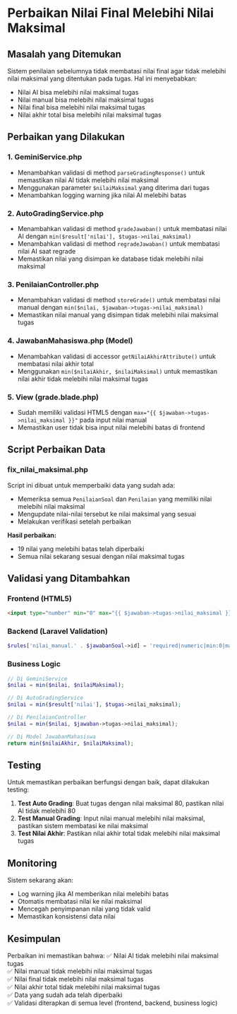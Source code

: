 # Perbaikan Nilai Final Melebihi Nilai Maksimal

## Masalah yang Ditemukan
Sistem penilaian sebelumnya tidak membatasi nilai final agar tidak melebihi nilai maksimal yang ditentukan pada tugas. Hal ini menyebabkan:
- Nilai AI bisa melebihi nilai maksimal tugas
- Nilai manual bisa melebihi nilai maksimal tugas  
- Nilai final bisa melebihi nilai maksimal tugas
- Nilai akhir total bisa melebihi nilai maksimal tugas

## Perbaikan yang Dilakukan

### 1. GeminiService.php
- Menambahkan validasi di method `parseGradingResponse()` untuk memastikan nilai AI tidak melebihi nilai maksimal
- Menggunakan parameter `$nilaiMaksimal` yang diterima dari tugas
- Menambahkan logging warning jika nilai AI melebihi batas

### 2. AutoGradingService.php
- Menambahkan validasi di method `gradeJawaban()` untuk membatasi nilai AI dengan `min($result['nilai'], $tugas->nilai_maksimal)`
- Menambahkan validasi di method `regradeJawaban()` untuk membatasi nilai AI saat regrade
- Memastikan nilai yang disimpan ke database tidak melebihi nilai maksimal

### 3. PenilaianController.php
- Menambahkan validasi di method `storeGrade()` untuk membatasi nilai manual dengan `min($nilai, $jawaban->tugas->nilai_maksimal)`
- Memastikan nilai manual yang disimpan tidak melebihi nilai maksimal tugas

### 4. JawabanMahasiswa.php (Model)
- Menambahkan validasi di accessor `getNilaiAkhirAttribute()` untuk membatasi nilai akhir total
- Menggunakan `min($nilaiAkhir, $nilaiMaksimal)` untuk memastikan nilai akhir tidak melebihi nilai maksimal tugas

### 5. View (grade.blade.php)
- Sudah memiliki validasi HTML5 dengan `max="{{ $jawaban->tugas->nilai_maksimal }}"` pada input nilai manual
- Memastikan user tidak bisa input nilai melebihi batas di frontend

## Script Perbaikan Data

### fix_nilai_maksimal.php
Script ini dibuat untuk memperbaiki data yang sudah ada:
- Memeriksa semua `PenilaianSoal` dan `Penilaian` yang memiliki nilai melebihi nilai maksimal
- Mengupdate nilai-nilai tersebut ke nilai maksimal yang sesuai
- Melakukan verifikasi setelah perbaikan

**Hasil perbaikan:**
- 19 nilai yang melebihi batas telah diperbaiki
- Semua nilai sekarang sesuai dengan nilai maksimal tugas

## Validasi yang Ditambahkan

### Frontend (HTML5)
```html
<input type="number" min="0" max="{{ $jawaban->tugas->nilai_maksimal }}" ...>
```

### Backend (Laravel Validation)
```php
$rules['nilai_manual.' . $jawabanSoal->id] = 'required|numeric|min:0|max:' . $jawaban->tugas->nilai_maksimal;
```

### Business Logic
```php
// Di GeminiService
$nilai = min($nilai, $nilaiMaksimal);

// Di AutoGradingService  
$nilai = min($result['nilai'], $tugas->nilai_maksimal);

// Di PenilaianController
$nilai = min($nilai, $jawaban->tugas->nilai_maksimal);

// Di Model JawabanMahasiswa
return min($nilaiAkhir, $nilaiMaksimal);
```

## Testing

Untuk memastikan perbaikan berfungsi dengan baik, dapat dilakukan testing:

1. **Test Auto Grading**: Buat tugas dengan nilai maksimal 80, pastikan nilai AI tidak melebihi 80
2. **Test Manual Grading**: Input nilai manual melebihi nilai maksimal, pastikan sistem membatasi ke nilai maksimal
3. **Test Nilai Akhir**: Pastikan nilai akhir total tidak melebihi nilai maksimal tugas

## Monitoring

Sistem sekarang akan:
- Log warning jika AI memberikan nilai melebihi batas
- Otomatis membatasi nilai ke nilai maksimal
- Mencegah penyimpanan nilai yang tidak valid
- Memastikan konsistensi data nilai

## Kesimpulan

Perbaikan ini memastikan bahwa:
✅ Nilai AI tidak melebihi nilai maksimal tugas  
✅ Nilai manual tidak melebihi nilai maksimal tugas  
✅ Nilai final tidak melebihi nilai maksimal tugas  
✅ Nilai akhir total tidak melebihi nilai maksimal tugas  
✅ Data yang sudah ada telah diperbaiki  
✅ Validasi diterapkan di semua level (frontend, backend, business logic) 
